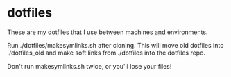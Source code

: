dotfiles
========

These are my dotfiles that I use between machines and environments.

Run ./dotfiles/makesymlinks.sh after cloning.
This will move old dotfiles into ./dotfiles_old and make soft links from ./dotfiles into the dotfiles repo.

Don't run makesymlinks.sh twice, or you'll lose your files!

